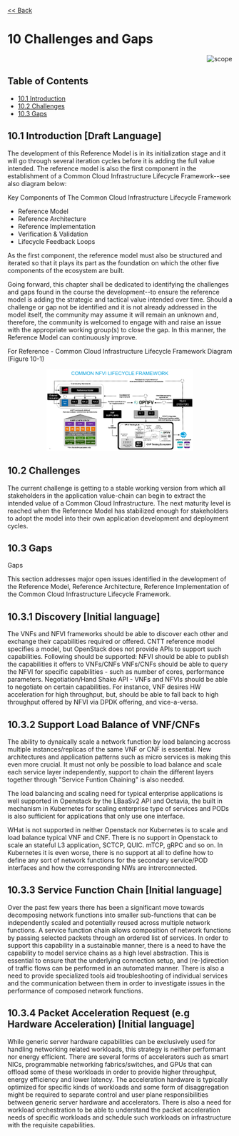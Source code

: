 [<< Back](../../ref_model)
# 10 Challenges and Gaps

<p align="right"><img src="../figures/bogo_sdc.png" alt="scope" title="Scope" width="35%"/></p>

## Table of Contents
* [10.1 Introduction](#10.1)
* [10.2 Challenges](#10.2)
* [10.3 Gaps](#10.3)

<a name="10.1"></a>
## 10.1 Introduction [Draft Language]

The development of this Reference Model is in its initialization stage and it will go through several iteration cycles before it is adding the full value intended. The reference model is also the first component in the establishment of a Common Cloud Infrastructure Lifecycle Framework--see also diagram below:

Key Components of The Common Cloud Infrastructure Lifecycle Framework

- Reference Model
- Reference Architecture
- Reference Implementation
- Verification & Validation
- Lifecycle Feedback Loops

As the first component, the reference model must also be structured and iterated so that it plays its part as the foundation on which the other five components of the ecosystem are built.

Going forward, this chapter shall be dedicated to identifying the challenges and gaps found in the course the development--to ensure the reference model is adding the strategic and tactical value intended over time. Should a challenge or gap not be identified and it is not already addressed in the model itself, the community may assume it will remain an unknown and, therefore, the community is welcomed to engage with and raise an issue with the appropriate working group(s) to close the gap. In this manner, the Reference Model can continuously improve.

For Reference - Common Cloud Infrastructure Lifecycle Framework Diagram (Figure 10-1)
<p align="center"><img src="../figures/ch10-fig-10-1-common-nfvi_lifecycle_framework.png" alt="Framework" title="Framework" width="65%"/></p>

<a name="10.2"></a>
## 10.2 Challenges 

The current challenge is getting to a stable working version from which all stakeholders in the application value-chain can begin to extract the intended value of a Common Cloud Infrastructure. The next maturity level is reached when the Reference Model has stabilized enough for stakeholders to adopt the model into their own application development and deployment cycles.


## 10.3 Gaps 

Gaps

This section addresses major open issues identified in the development of the Reference Model, Reference Architecture, Reference Implementation of the Common Cloud Infrastructure Lifecycle Framework. 

## 10.3.1 Discovery [Initial language]
The VNFs and NFVI frameworks should be able to discover each other and exchange their capabilities required or offered. CNTT reference model specifies a model, but OpenStack does not provide APIs to support such capabilities. Following should be supported: NFVI should be able to publish the capabilities it offers to VNFs/CNFs VNFs/CNFs should be able to query the NFVI for specific capabilities - such as number of cores, performance parameters. Negotiation/Hand Shake API - VNFs and NFVIs should be able to negotiate on certain capabilities. For instance, VNF desires HW acceleration for high throughput, but, should be able to fall back to high throughput offered by NFVI via DPDK offering, and vice-a-versa.

## 10.3.2 Support Load Balance of VNF/CNFs
The ability to dynaically scale a network function by load balancing accross multiple instances/replicas of the same VNF or CNF is essential. New architectures and application patterns such as micro services is making this even more crucial. It must not only be possible to load balance and scale each service layer independently, support to chain the different layers together through "Service Funtion Chaining" is also needed. 

The load balancing and scaling need for typical enterprise applications is well supported in Openstack by the LBaaSv2 API and Octavia, the built in mechanism in Kubernetes for scaling enterprise type of services and PODs is also sufficient for applications that only use one interface.

WHat is not supported in neither Openstack nor Kubernetes is to scale and load balance typical VNF and CNF. There is no support in Openstack to scale an stateful L3 application, SCTCP, QUIC. mTCP, gRPC and so on. In Kubernetes it is even worse, there is no support at all to define how to define any sort of network functions for the secondary  service/POD interfaces and how the corresponding NWs are intrerconnected.

## 10.3.3 Service Function Chain [Initial language]
Over the past few years there has been a significant move towards decomposing network functions into smaller sub-functions that can be independently scaled and potentially reused across multiple network functions. A service function chain allows composition of network functions by passing selected packets through an ordered list of services. In order to support this capability in a sustainable manner, there is a need to have the capability to model service chains as a high level abstraction. This is essential to ensure that the underlying connection setup, and (re-)direction of traffic flows can be performed in an automated manner. There is also a need to provide specialized tools aid troubleshooting of individual services and the communication between them in order to investigate issues in the performance of composed network functions.

## 10.3.4 Packet Acceleration Request (e.g Hardware Acceleration) [Initial language]
While generic server hardware capabilities can be exclusively used for handling networking related workloads, this strategy is neither performant nor energy efficient. There are several forms of accelerators such as smart NICs, programmable networking fabrics/switches, and GPUs that can offload some of these workloads in order to provide higher throughput, energy efficiency and lower latency. The acceleration hardware is typically optimized for specific kinds of workloads and some form of disaggregation might be required to separate control and user plane responsibilities between generic server hardware and accelerators. There is also a need for workload orchestration to be able to understand the packet acceleration needs of specific workloads and schedule such workloads on infrastructure with the requisite capabilities.

